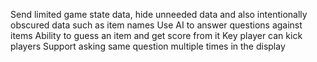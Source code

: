 Send limited game state data, hide unneeded data and also intentionally obscured data such as item names
Use AI to answer questions against items
Ability to guess an item and get score from it
Key player can kick players
Support asking same question multiple times in the display
